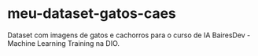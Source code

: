 # meu-dataset-gatos-caes
Dataset com imagens de gatos e cachorros para o curso de IA BairesDev - Machine Learning Training na DIO.
